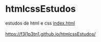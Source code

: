 # htmlcssEstudos
 estudos de html e css
<a href="index.html">index.html</a><br><br>
<a href="https://f3l1p3tn1.github.io/htmlcssEstudos/" target="blank">https://f3l1p3tn1.github.io/htmlcssEstudos/</a>
